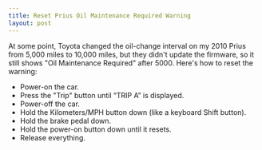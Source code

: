 ```yaml
---
title: Reset Prius Oil Maintenance Required Warning
layout: post
---
```


At some point, Toyota changed the oil-change interval on my 2010 Prius from 5,000 miles to 10,000 miles, but they didn't update the firmware, so it still shows "Oil Maintenance Required" after 5000.  Here's how to reset the warning:

* Power-on the car.
* Press the "Trip" button until “TRIP A” is displayed.
* Power-off the car.
* Hold the Kilometers/MPH button down (like a keyboard Shift button).
* Hold the brake pedal down.
* Hold the power-on button down until it resets.
* Release everything.
